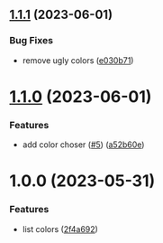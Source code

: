 ## [1.1.1](https://github.com/semantic-conventional/demo-app/compare/v1.1.0...v1.1.1) (2023-06-01)


### Bug Fixes

* remove ugly colors ([e030b71](https://github.com/semantic-conventional/demo-app/commit/e030b718b5f82e2a3375bd43c53343154129bd34))

# [1.1.0](https://github.com/semantic-conventional/demo-app/compare/v1.0.0...v1.1.0) (2023-06-01)


### Features

* add color choser ([#5](https://github.com/semantic-conventional/demo-app/issues/5)) ([a52b60e](https://github.com/semantic-conventional/demo-app/commit/a52b60edc486893b5a8942528386854914ad24e9))

# 1.0.0 (2023-05-31)


### Features

* list colors ([2f4a692](https://github.com/semantic-conventional/demo-app/commit/2f4a6923ddc3b46cf7b8e7c921c59127ab5ced0a))
